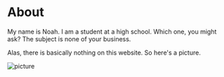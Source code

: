 # About
My name is Noah. I am a student at a high school. Which one, you might ask? The subject is none of your business.

Alas, there is basically nothing on this website. So here's a picture.

![picture]()

